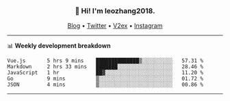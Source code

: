 <h3 align="center">👋 Hi! I'm leozhang2018.</h3>
<p align="center">
  <a href="https://code.leozhang2018.me">Blog</a> •
  <a href="https://twitter.com/leozhang2018">Twitter</a> •
  <a href="https://www.v2ex.com/member/leozhang">V2ex</a> •
  <a href="https://www.instagram.com/leozhanghere">Instagram</a>
</p>

-------

📊 **Weekly development breakdown**
<!--START_SECTION:waka-->
```text
Vue.js       5 hrs 9 mins    ██████████████▒░░░░░░░░░░   57.31 % 
Markdown     2 hrs 33 mins   ███████░░░░░░░░░░░░░░░░░░   28.46 % 
JavaScript   1 hr            ██▓░░░░░░░░░░░░░░░░░░░░░░   11.20 % 
Go           9 mins          ▒░░░░░░░░░░░░░░░░░░░░░░░░   01.72 % 
JSON         4 mins          ▒░░░░░░░░░░░░░░░░░░░░░░░░   00.86 % 
```
<!--END_SECTION:waka-->
-------
